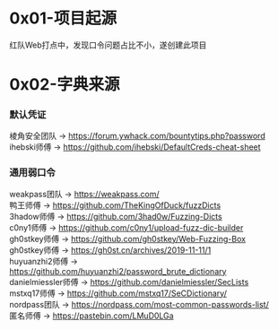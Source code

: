 # 0x01-项目起源
红队Web打点中，发现口令问题占比不小，遂创建此项目

# 0x02-字典来源
### 默认凭证
棱角安全团队 -> https://forum.ywhack.com/bountytips.php?password  
ihebski师傅 -> https://github.com/ihebski/DefaultCreds-cheat-sheet  

### 通用弱口令
weakpass团队 -> https://weakpass.com/  
鸭王师傅 -> https://github.com/TheKingOfDuck/fuzzDicts  
3hadow师傅 -> https://github.com/3had0w/Fuzzing-Dicts  
c0ny1师傅 -> https://github.com/c0ny1/upload-fuzz-dic-builder  
gh0stkey师傅 -> https://github.com/gh0stkey/Web-Fuzzing-Box  
gh0stkey师傅 -> https://gh0st.cn/archives/2019-11-11/1  
huyuanzhi2师傅 -> https://github.com/huyuanzhi2/password_brute_dictionary  
danielmiessler师傅 -> https://github.com/danielmiessler/SecLists  
mstxq17师傅 -> https://github.com/mstxq17/SeCDictionary/  
nordpass团队 -> https://nordpass.com/most-common-passwords-list/  
匿名师傅 -> https://pastebin.com/LMuD0LGa  